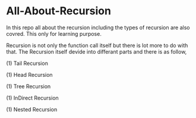 # All-About-Recursion
In this repo all about the recursion including the types of recursion are also covred. This only for learning purpose.

Recursion is not  only the function call itself but there is lot more to do with that. The Recursion itself devide into differant parts and there is as follow,

(1) Tail Recursion

(1) Head Recursion

(1) Tree Recursion

(1) InDirect Recursion

(1) Nested Recursion




